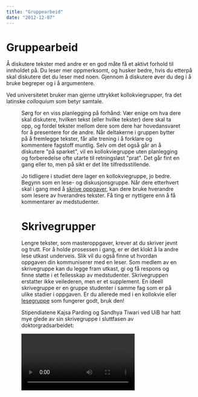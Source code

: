 ```yaml
---
title: "Gruppearbeid"
date: "2012-12-07"
---
```


# Gruppearbeid 

Å diskutere tekster med andre er en god måte få et aktivt forhold til innholdet på. Du leser mer oppmerksomt, og husker bedre, hvis du etterpå skal diskutere det du leser med noen. Gjennom å diskutere øver du deg i å bruke begreper og i å argumentere. 

Ved universitetet bruker man gjerne uttrykket kollokviegrupper, fra det latinske _colloquium_ som betyr samtale. 

<Figure
  src="/images/kategori_studier5-1.jpg"
  alt="Fire studenter diskuterer en akademisk tekst"
  caption="Kollokvie. Ill.foto: NHH"
  type="right"
/>

Sørg for en viss planlegging på forhånd: Vær enige om hva dere skal diskutere, hvilken tekst (eller hvilke tekster) dere skal ta opp, og fordel tekster mellom dere som dere har hovedansvaret for å presentere for de andre. Når deltakerne i gruppen bytter på å fremlegge tekster, får alle trening i å forklare og kommentere fagstoff muntlig. Selv om det også går an å diskutere "på sparket", vil en kollokviegruppe uten planlegging og forberedelse ofte utarte til retningsløst "prat". Det går fint en gang eller to, men på sikt er det lite tilfredsstillende.

Jo tidligere i studiet dere lager en kollokviegruppe, jo bedre. Begynn som en lese- og diskusjonsgruppe. Når dere etterhvert skal i gang med å [skrive oppgaver](?p=1216), kan dere bruke hverandre som lesere av hverandres tekster. Få ting er nyttigere enn å få kommentarer av medstudenter.


# Skrivegrupper

Lengre tekster, som masteroppgaver, krever at du skriver jevnt og trutt. For å holde prosessen i gang, er er det klokt å la andre lese utkast underveis. Slik vil du også finne ut hvordan oppgaven din kommuniserer med en leser. Som medlem av en skrivegruppe kan du legge fram utkast, gi og få respons og finne støtte i et fellesskap av medstudenter. Skrivegruppen erstatter ikke veilederen, men er et supplement. En ideell skrivegruppe er en gruppe studenter i samme fag som er på ulike stadier i oppgaven. Er du allerede med i en kollokvie eller [lesegruppe](?p=2219) som fungerer godt, bruk den!

Stipendiatene Kajsa Parding og Sandhya Tiwari ved UiB har hatt mye glede av sin skrivegruppe i sluttfasen av doktorgradsarbeidet:

<Video id="pbH-PqsYxK8" />

## Hvordan gi og ta imot tilbakemelding i skrivegrupper?

Det er meningen at du skal gi innspill til andres ideer og få tilbakemeldinger på egne. Noen ganger kan det være vel så lærerikt å kommentere som å få respons. Grunnen er at du lærer mye om å skrive ved å analysere andres tekster, og sette ord på det du ser. Tekstene kan være mer eller mindre ferdige. Før du leverer en tekst til skrivegruppa:

- Informer leserne om hvilken type tekst det er, og hvor den skal inn i oppgaven.
- Gi melding på forhånd om det er spesielle ting i teksten du ønsker tilbakemelding på.

::: oppgave Når du leser og gir tilbakemelding, pass på:

- Les teksten på forhånd.
- Forbered og formuler kommentarene dine skriftlig.
- Begynn med det positive. Det fins alltid noe godt i en tekst som forfatteren kan videreutvikle.
- Forklar hva du synes forfatteren har lykkes med, og hvorfor det fungerer. Uspesifisert ros er ikke til noen nytte.
- Spør om det som er uklart. Foreslå alternativer i stedet for å bare kritisere.
- Husk at det å levere fra seg en tekst til andre kan være et stort steg å ta for medstudenten din, så les godt og grundig, og gi konstruktive kommentarer.

God tilbakemelding er konkret, konstruktiv og kjærlig.
::: 

::: oppgave Når du mottar tilbakemelding:

- Vær åpen for kommentarene de andre medlemmene av skrivegruppa gir. Husk at de har lagt arbeid i å forstå teksten din.
- Lytt, og skriv ned kommentarene i stedet for å argumentere eller forsvare deg. Selv om du ikke er enig i kommentarene, gjenspeiler de en leseropplevelse som du kan ta hensyn til i det videre arbeidet. Det nye utkastet blir ditt svar.
- En tekst kan alltid bli bedre. Når teksten din blir lest av andre, får du et større perspektiv på muligheter i teksten din.
- Det er du som bestemmer over din tekst. Ta hensyn til kommentarene du mener er relevante, og overse resten.
::: 

Avtal å møtes jevnlig og møt alltid forberedt. Som medlem av en skrivegruppe får du en uvurderlig drahjelp i oppgavearbeidet. Og når innlevering står for døra, vet du hvor du kan henvende deg for å få en siste gjennomlesning.

## Verktøy for gruppearbeidet

<Figure
  src="/images/studentgruppe6.jpg"
  alt="Gruppe studenter som skriver sammen"
  caption="Skrivegrupper, Ill.foto: UiB"
  type="right"
/>

Om du i deltar i et gruppearbeid der dere skal levere en felles tekst finnes det flere [verktøy for samskriving](https://en.wikipedia.org/wiki/Collaborative_real-time_editor). Det  er ikke alltid like hensiktsmessig å bruke Word og e-post eller et læringsstøttesystem. Et verktøy som dere kan bruke i stedet er Docs & Spreadsheets i Google Drive. Dette er en gratis nettbasert tekstredigerer med lav brukerterskel.

Dere bestemmer selv hvem som er med i skrivegruppen, og innsyn stenges for andre. På en smidig måte redigeres teksten med flere samtidige skribenter koblet til. Programmet holder orden på innleggene, og skrivingen kan pågå i direkte, virtuell kommunikasjon med hele gruppen. Teksten kan lagres i doc, PDF, RTF eller ODF format eller publiseres som blogg. Vil du vite mer se [Wikipedias artikkel](https://en.wikipedia.org/wiki/Google_Drive "Google Drive").




